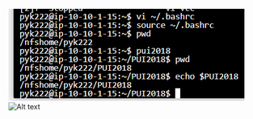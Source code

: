 
![Alt text](../HW1_pyk222/Homework1.PNG)
![Alt text](../HW1_pyk222/screenShots/Homework1Bashrc.png)
